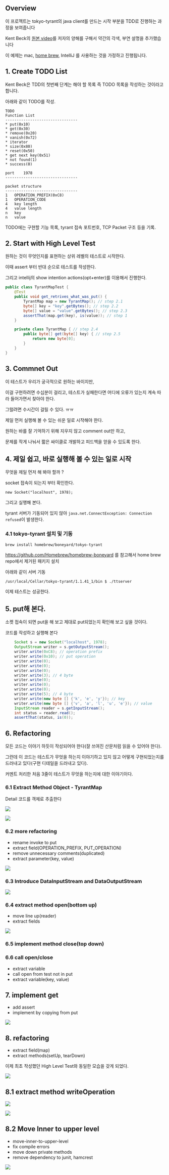 ## Overview

이 프로젝트는 tokyo-tyrant의 java client를 만드는 시작 부분을 TDD로 진행하는 과정을 보여줍니다

Kent Beck의 [원본 video](http://pragprog.com/screencasts/v-kbtdd/test-driven-development)를 저자의 양해를 구해서 약간의 각색, 부연 설명을 추가했습니다

이 예제는 mac, [home brew](https://github.com/Homebrew/brew), IntelliJ 를 사용하는 것을 가정하고 진행됩니다.

## 1. Create TODO List

Kent Beck은 TDD의 첫번째 단계는 해야 할 목록 즉 TODO 목록을 작성하는 것이라고 합니다.

아래와 같이 TODO를 작성.

```language
TODO
Function List
--------------------------------
* put(0x10)
* get(0x30)
* remove(0x20)
* vanish(0x72)
* iterator
* size(0x80)
* reset(0x50)
* get next key(0x51)
* not found(1)
* success(0)

port    1978
--------------------------------

packet structure
--------------------------------
1   OPERATION_PREFIX(0xC8)
1   OPERATION_CODE
4   key length
4   value length
n   key
n   value
```

TODO에는 구현할 기능 목록, tyrant 접속 포트번호, TCP Packet 구조 등을 기록.

## 2. Start with High Level Test

원하는 것이 무엇인지를 표현하는 상위 레벨의 테스트로 시작한다.

이때 assert 부터 반대 순으로 테스트를 작성한다.

그리고 intellij의 show intention actions(opt+enter)를 이용해서 진행한다.

```java
public class TyrantMapTest {
	@Test
	public void get_retrives_what_was_put() {
		TyrantMap map = new TyrantMap(); // step 2.1
		byte[] key = "key".getBytes(); // step 2.2
		byte[] value = "value".getBytes(); // step 2.3
		assertThat(map.get(key), is(value)); // step 1
	}

	private class TyrantMap { // step 2.4
		public byte[] get(byte[] key) { // step 2.5
			return new byte[0];
		}
	}
}
```

## 3. Commnet Out

이 테스트가 우리가 궁극적으로 원하는 바이지만,

이걸 구현하려면 수십분이 걸리고, 테스트가 실패한다면 어디에 오류가 있는지 계속 따라 들어가면서 찾아야 한다.

그럴려면 수시간이 걸릴 수 있다. ㅠㅠ

제일 먼저 실행해 볼 수 있는 쉬운 일로 시작해야 한다.

원하는 바를 잘 기억하기 위해 지우지 않고 comment out만 하고,

문제를 작게 나눠서 짧은 싸이클로 개발하고 피드백을 얻을 수 있도록 한다.

## 4. 제일 쉽고, 바로 실행해 볼 수 있는 일로 시작

무엇을 제일 먼저 해 봐야 할까 ?

socket 접속이 되는지 부터 확인한다.

`new Socket("localhost", 1978);`

그리고 실행해 본다.

tyrant 서버가 기동되어 있지 않아 `java.net.ConnectException: Connection refused`이 발생한다.

### 4.1 tokyo-tyrant 설치 및 기동

`brew install homebrew/boneyard/tokyo-tyrant`

https://github.com/Homebrew/homebrew-boneyard 를 참고해서 home brew repo에서 제거된 패키지 설치 

아래와 같이 서버 기동

`/usr/local/Cellar/tokyo-tyrant/1.1.41_1/bin $ ./ttserver`

이제 테스트는 성공한다.

## 5. put해 본다.

소켓 접속이 되면 put을 해 보고 제대로 put되었는지 확인해 보고 싶을 것이다.

코드를 작성하고 실행해 본다

```java
	Socket s = new Socket("localhost", 1978);
	OutputStream writer = s.getOutputStream();
	writer.write(0xC8); // operation prefix
	writer.write(0x10); // put operation
	writer.write(0);
	writer.write(0);
	writer.write(0);
	writer.write(3); // 4 byte
	writer.write(0);
	writer.write(0);
	writer.write(0);
	writer.write(5); // 4 byte
	writer.write(new byte [] {'k', 'e', 'y'}); // key
	writer.write(new byte [] {'v', 'a', 'l', 'u', 'e'}); // value
	InputStream reader = s.getInputStream();
	int status = reader.read();
	assertThat(status, is(0));
```
## 6. Refactoring

모든 코드는 이야기 하듯이 작성되어야 한다(잘 쓰여진 산문처럼 읽을 수 있어야 한다).

그런데 이 코드는 테스트가 무엇을 하는지 이야기하고 있지 않고 어떻게 구현되었는지를 드러내고 있다(구현 디테일을 드러내고 있다).

커멘트 처리한 처음 3줄이 테스트가 무엇을 하는지에 대한 이야기이다.

### 6.1 Extract Method Object - TyrantMap

Detail 코드를 객체로 추출한다

![](img/extract-method-object.png)

![](img/after-extract-method-object.png)

### 6.2 more refactoring

- rename invoke to put
- extract field(OPERATION_PREFIX, PUT_OPERATION)
- remove unnecessary comments(duplicated)
- extract parameter(key, value)

![](img/rename-extract-fields-parameters.png)

### 6.3 Introduce DataInputStream and DataOutputStream

![](img/introduce-datainputstream.png)

### 6.4 extract method open(bottom up)
    
- move line up(reader)
- extract fields

![](img/extract-method-open.png)

### 6.5 implement method close(top down)

### 6.6 call open/close

- extract variable
- call open from test not in put
- extract variable(key, value)

## 7. implement get

- add assert
- implement by copying from put

![](img/implement-get.png)

## 8. refactoring

- extract field(map)
- extract methods(setUp, tearDown)

이제 최초 작성했던 High Level Test와 동일한 모습을 갖게 되었다.

![](img/same-as-high-level-test.png)

## 8.1 extract method writeOperation

![](img/extract-method-writeOperation.png)

![](img/after-extract-method-writeOperation.png)

## 8.2 Move Inner to upper level
       
- move-inner-to-upper-level
- fix compile errors
- move down private methods
- remove dependency to junit, hamcrest

![](img/move-inner-to-upper-level.png)
